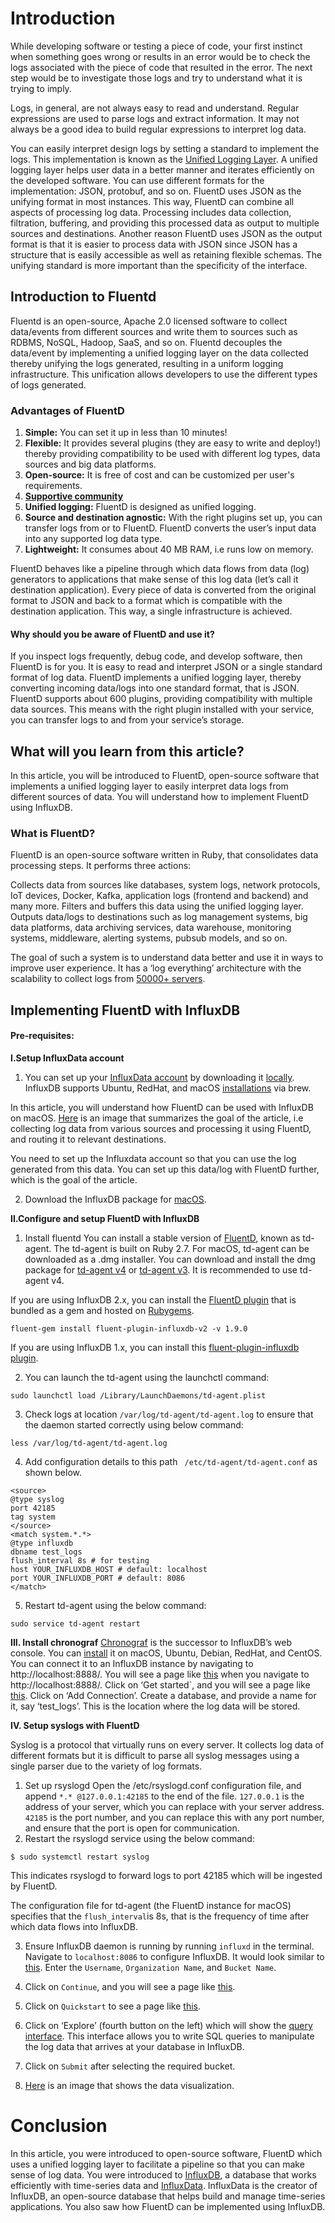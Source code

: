 # Introduction

While developing software or testing a piece of code, your first instinct when something goes wrong or results in an error would be to check the logs associated with the piece of code that resulted in the error. The next step would be to investigate those logs and try to understand what it is trying to imply.

Logs, in general, are not always easy to read and understand. Regular expressions are used to parse logs and extract information. It may not always be a good idea to build regular expressions to interpret log data. 

You can easily interpret design logs by setting a standard to implement the logs. This implementation is known as the [Unified Logging Layer](https://www.fluentd.org/blog/unified-logging-layer). 
A unified logging layer helps user data in a better manner and iterates efficiently on the developed software. You can use different formats for the implementation: JSON, protobuf, and so on. FluentD uses JSON as the unifying format in most instances. This way, FluentD can combine all aspects of processing log data. Processing includes data collection, filtration, buffering, and providing this processed data as output to multiple sources and destinations. Another reason FluentD uses JSON as the output format is that it is easier to process data with JSON since JSON has a structure that is easily accessible as well as retaining flexible schemas. 
The unifying standard is more important than the specificity of the interface. 

## Introduction to Fluentd
Fluentd is an open-source, Apache 2.0 licensed software to collect data/events from different sources and write them to sources such as RDBMS, NoSQL, Hadoop, SaaS, and so on. Fluentd decouples the data/event by implementing a unified logging layer on the data collected thereby unifying the logs generated, resulting in a uniform logging infrastructure. This unification allows developers to use the different types of logs generated.

### Advantages of FluentD

1. **Simple:** You can set it up in less than 10 minutes! 
2. **Flexible:** It provides several plugins (they are easy to write and deploy!) thereby providing compatibility to be used with different log types, data sources and big data platforms. 
3. **Open-source:** It is free of cost and can be customized per user's requirements.
4. **[Supportive community](https://www.fluentd.org/community])**
5. **Unified logging:** FluentD is designed as unified logging. 
6. **Source and destination agnostic:** With the right plugins set up, you can transfer logs from or to FluentD. FluentD converts the user’s input data into any supported log data type. 
7. **Lightweight:** It consumes about 40 MB RAM, i.e runs low on memory.

FluentD behaves like a pipeline through which data flows from data (log) generators to applications that make sense of this log data (let’s call it destination application). 
Every piece of data is converted from the original format to JSON and back to a format which is compatible with the destination application. This way, a single infrastructure is achieved. 

#### Why should you be aware of FluentD and use it?
If you inspect logs frequently, debug code, and develop software, then FluentD is for you. It is easy to read and interpret JSON or a single standard format of log data. FluentD implements a unified logging layer, thereby converting incoming data/logs into one standard format, that is JSON. FluentD supports about 600 plugins, providing compatibility with multiple data sources. This means with the right plugin installed with your service, you can transfer logs to and from your service’s storage. 

## What will you learn from this article?
In this article, you will be introduced to FluentD, open-source software that implements a unified logging layer to easily interpret data logs from different sources of data. You will understand how to implement FluentD using InfluxDB.

### What is FluentD?

FluentD is an open-source software written in Ruby, that consolidates data processing steps. It performs three actions:

Collects data from sources like databases, system logs, network protocols, IoT devices, Docker, Kafka, application logs (frontend and backend) and many more.
Filters and buffers this data using the unified logging layer.
Outputs data/logs to destinations such as log management systems, big data platforms, data archiving services, data warehouse, monitoring systems, middleware, alerting systems, pubsub models, and so on. 

The goal of such a system is to understand data better and use it in ways to improve user experience. It has a ‘log everything’ architecture with the scalability to collect logs from [50000+ servers](https://docs.fluentd.org/quickstart). 

## Implementing FluentD with InfluxDB

#### Pre-requisites:
**I.Setup InfluxData account**
1. You can set up your [InfluxData account](https://www.influxdata.com/) by downloading it [locally](https://docs.influxdata.com/influxdb/v2.4/get-started/). InfluxDB supports Ubuntu, RedHat, and macOS [installations](https://docs.influxdata.com/influxdb/v2.4/install/) via brew. 

In this article, you will understand how FluentD can be used with InfluxDB on macOS. 
[Here](https://imgur.com/r1FSFiz) is an image that summarizes the goal of the article, i.e collecting log data from various sources and processing it using FluentD, and routing it to relevant destinations. 

You need to set up the Influxdata account so that you can use the log generated from this data. You can set up this data/log with FluentD further, which is the goal of the article.

2. Download the InfluxDB package for [macOS](https://docs.influxdata.com/influxdb/v2.4/install/). 

**II.Configure and setup FluentD with InfluxDB**

1. Install fluentd
You can install a stable version of [FluentD](https://www.fluentd.org/download), known as td-agent. The td-agent is built on Ruby 2.7. For macOS, td-agent can be downloaded as a .dmg installer. You can download and install the dmg package for [td-agent v4](https://td-agent-package-browser.herokuapp.com/4/macosx) or [td-agent v3](https://td-agent-package-browser.herokuapp.com/3/macosx). It is recommended to use td-agent v4.

If you are using InfluxDB 2.x, you can install the [FluentD plugin](https://github.com/influxdata/influxdb-plugin-fluent) that is bundled as a gem and hosted on [Rubygems](https://rubygems.org/gems/fluent-plugin-influxdb-v2).
```
fluent-gem install fluent-plugin-influxdb-v2 -v 1.9.0
```
If you are using InfluxDB 1.x, you can install this [fluent-plugin-influxdb plugin](https://github.com/fangli/fluent-plugin-influxdb).

2. You can launch the td-agent using the launchctl command:
```
sudo launchctl load /Library/LaunchDaemons/td-agent.plist
```

3. Check logs at location ``/var/log/td-agent/td-agent.log`` to ensure that the daemon started correctly using below command:
```
less /var/log/td-agent/td-agent.log
```

4. Add configuration details to this path `` /etc/td-agent/td-agent.conf`` as shown below.
```
<source>
@type syslog
port 42185
tag system
</source>
<match system.*.*>
@type influxdb
dbname test_logs
flush_interval 8s # for testing
host YOUR_INFLUXDB_HOST # default: localhost
port YOUR_INFLUXDB_PORT # default: 8086
</match>
```

5. Restart td-agent using the below command:
```
sudo service td-agent restart
```

**III. Install chronograf**
[Chronograf](https://docs.influxdata.com/chronograf/v1.9/) is the successor to InfluxDB’s web console. You can [install](https://docs.influxdata.com/chronograf/v1.9/introduction/installation/) it on macOS, Ubuntu, Debian, RedHat, and CentOS. You can connect it to an InfluxDB instance by navigating to http://localhost:8888/. 
You will see a page like [this](https://imgur.com/6Vb6vlM) when you navigate to http://localhost:8888/.
Click on ‘Get started`, and you will see a page like [this](https://imgur.com/mE81reZ).
Click on ‘Add Connection’.
Create a database, and provide a name for it, say ‘test_logs’. This is the location where the log data will be stored.

**IV. Setup syslogs with FluentD**

Syslog is a protocol that virtually runs on every server. It collects log data of different formats but it is difficult to parse all syslog messages using a single parser due to the variety of log formats. 
1. Set up rsyslogd
Open the  /etc/rsyslogd.conf configuration file, and append ``*.* @127.0.0.1:42185`` to the end of the file. ``127.0.0.1`` is the address of your server, which you can replace with your server address. ``42185`` is the port number, and you can replace this with any port number, and ensure that the port is open for communication. 
2. Restart the rsyslogd service using the below command:
```
$ sudo systemctl restart syslog
```

This indicates rsyslogd to forward logs to port 42185 which will be ingested by FluentD.

The configuration file for td-agent (the FluentD instance for macOS) specifies that the ``flush_interval``is 8s, that is the frequency of time after which data flows into InfluxDB. 

3. Ensure InfluxDB daemon is running by running ``influxd`` in the terminal. Navigate to ``localhost:8086`` to configure InfluxDB.
It would look similar to [this](https://imgur.com/N1qP5KF). Enter the ``Username``, ``Organization Name``, and ``Bucket Name``.

4. Click on ``Continue``, and you will see a page like [this](https://imgur.com/TaQ3Fi2).

5. Click on ``Quickstart`` to see a page like [this](https://imgur.com/LGJ1v53).
6. Click on ‘Explore’ (fourth button on the left) which will show the [query interface](https://imgur.com/GlpLWjz). This interface allows you to write SQL queries to manipulate the log data that arrives at your database in InfluxDB.
7. Click on ``Submit`` after selecting the required bucket.
8. [Here](https://imgur.com/jYgzUq1) is an image that shows the data visualization.
# Conclusion
In this article, you were introduced to open-source software, FluentD which uses a unified logging layer to facilitate a pipeline so that you can make sense of log data. You were introduced to [InfluxDB](https://www.influxdata.com/), a database that works efficiently with time-series data and [InfluxData](https://github.com/influxdata). InfluxData is the creator of InfluxDB, an open-source database that helps build and manage time-series applications. You also saw how FluentD can be implemented using InfluxDB. 
